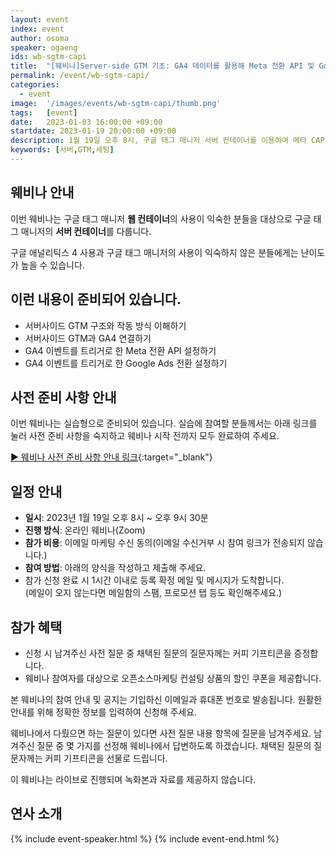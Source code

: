 ```yaml
---
layout: event
index: event
author: osoma
speaker: ogaeng
ids: wb-sgtm-capi
title:  "[웨비나]Server-side GTM 기초: GA4 데이터를 활용해 Meta 전환 API 및 Google Ads 전환 설정하기"
permalink: /event/wb-sgtm-capi/
categories:
  - event
image:  '/images/events/wb-sgtm-capi/thumb.png'
tags:   [event]
date:   2023-01-03 16:00:00 +09:00
startdate: 2023-01-19 20:00:00 +09:00
description: 1월 19일 오후 8시, 구글 태그 매니저 서버 컨테이너를 이용하여 메타 CAPI와 구글 애즈 전환 설정 실습을 진행합니다.
keywords: [서버,GTM,세팅]
---
```


## 웨비나 안내

이번 웨비나는 구글 태그 매니저 **웹 컨테이너**의 사용이 익숙한 분들을 대상으로 구글 태그 매니저의 **서버 컨테이너**를 다룹니다.

구글 애널리틱스 4 사용과 구글 태그 매니저의 사용이 익숙하지 않은 분들에게는 난이도가 높을 수 있습니다.

## 이런 내용이 준비되어 있습니다.

- 서버사이드 GTM 구조와 작동 방식 이해하기
- 서버사이드 GTM과 GA4 연결하기
- GA4 이벤트를 트리거로 한 Meta 전환 API 설정하기
- GA4 이벤트를 트리거로 한 Google Ads 전환 설정하기

## 사전 준비 사항 안내

이번 웨비나는 실습형으로 준비되어 있습니다. 실습에 참여할 분들께서는 아래 링크를 눌러 사전 준비 사항을 숙지하고 웨비나 시작 전까지 모두 완료하여 주세요.

[▶ 웨비나 사전 준비 사항 안내 링크](https://oso.ma/XF9mz){:target="_blank"}

## 일정 안내

- **일시**: 2023년 1월 19일 오후 8시 ~ 오후 9시 30분
- **진행 방식**: 온라인 웨비나(Zoom)
- **참가 비용**: 이메일 마케팅 수신 동의(이메일 수신거부 시 참여 링크가 전송되지 않습니다.)
- **참여 방법**: 아래의 양식을 작성하고 제출해 주세요.
- 참가 신청 완료 시 1시간 이내로 등록 확정 메일 및 메시지가 도착합니다.<br>(메일이 오지 않는다면 메일함의 스팸, 프로모션 탭 등도 확인해주세요.)

## 참가 혜택

- 신청 시 남겨주신 사전 질문 중 채택된 질문의 질문자께는 커피 기프티콘을 증정합니다.
- 웨비나 참여자를 대상으로 오픈소스마케팅 컨설팅 상품의 할인 쿠폰을 제공합니다.

본 웨비나의 참여 안내 및 공지는 기입하신 이메일과 휴대폰 번호로 발송됩니다. 원활한 안내를 위해 정확한 정보를 입력하여 신청해 주세요.

웨비나에서 다뤘으면 하는 질문이 있다면 사전 질문 내용 항목에 질문을 남겨주세요. 남겨주신 질문 중 몇 가지를 선정해 웨비나에서 답변하도록 하겠습니다. 채택된 질문의 질문자께는 커피 기프티콘을 선물로 드립니다.

이 웨비나는 라이브로 진행되며 녹화본과 자료를 제공하지 않습니다.

## 연사 소개

{% include event-speaker.html %}
{% include event-end.html %}
